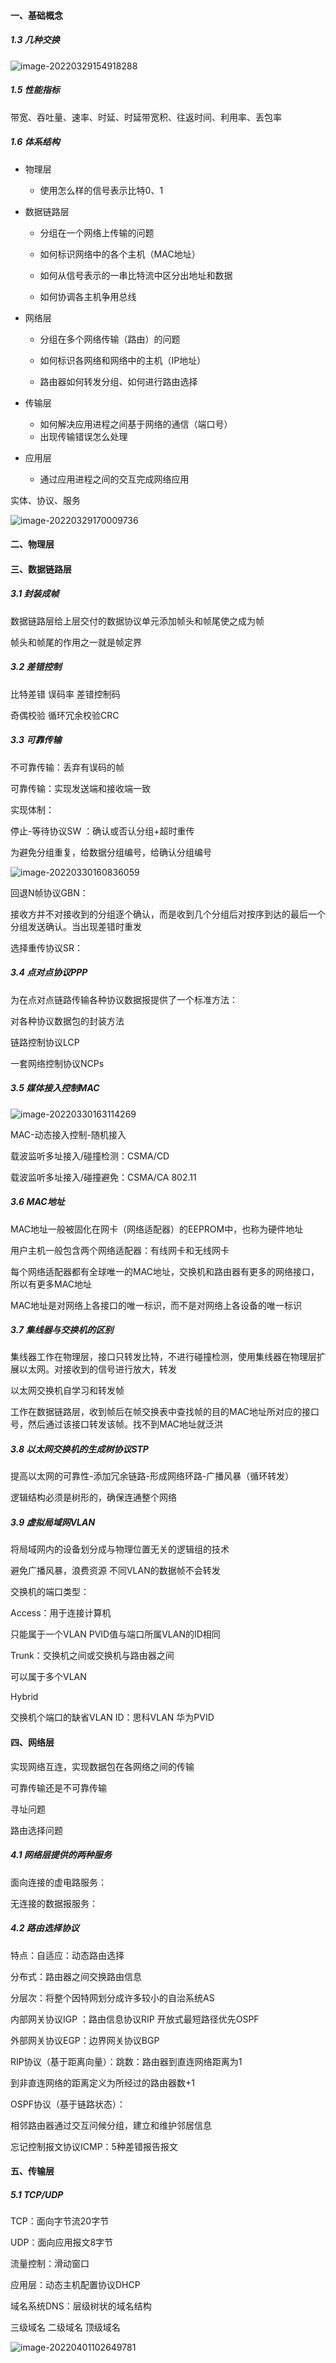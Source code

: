 #### 一、基础概念

#####  1.3 几种交换

![image-20220329154918288](C:\Typora\mylearning\\img\image-20220329154920388.png)

##### 1.5 性能指标

带宽、吞吐量、速率、时延、时延带宽积、往返时间、利用率、丢包率

##### 1.6 体系结构

- 物理层

  - 使用怎么样的信号表示比特0、1

- 数据链路层

  - 分组在一个网络上传输的问题

  - 如何标识网络中的各个主机（MAC地址）
  - 如何从信号表示的一串比特流中区分出地址和数据
  - 如何协调各主机争用总线

- 网络层

  - 分组在多个网络传输（路由）的问题

  - 如何标识各网络和网络中的主机（IP地址）
  - 路由器如何转发分组、如何进行路由选择

- 传输层

  - 如何解决应用进程之间基于网络的通信（端口号）
  - 出现传输错误怎么处理

- 应用层

  - 通过应用进程之间的交互完成网络应用

实体、协议、服务

![image-20220329170009736](C:\Typora\mylearning\img\image-20220329170009736.png)

#### 二、物理层

#### 三、数据链路层

##### 3.1 封装成帧

数据链路层给上层交付的数据协议单元添加帧头和帧尾使之成为帧

帧头和帧尾的作用之一就是帧定界

##### 3.2 差错控制

比特差错 误码率 差错控制码 

奇偶校验 循环冗余校验CRC

##### 3.3 可靠传输

不可靠传输：丢弃有误码的帧

可靠传输：实现发送端和接收端一致

实现体制：

停止-等待协议SW ：确认或否认分组+超时重传

 为避免分组重复，给数据分组编号，给确认分组编号

![image-20220330160836059](C:\Typora\mylearning\\img\image-20220330160836059.png)

回退N帧协议GBN：

接收方并不对接收到的分组逐个确认，而是收到几个分组后对按序到达的最后一个分组发送确认。当出现差错时重发

选择重传协议SR：

##### 3.4 点对点协议PPP

为在点对点链路传输各种协议数据报提供了一个标准方法：

对各种协议数据包的封装方法

链路控制协议LCP

一套网络控制协议NCPs

##### 3.5 媒体接入控制MAC

![image-20220330163114269](C:\Typora\mylearning\\img\image-20220330163114269.png)

MAC-动态接入控制-随机接入

载波监听多址接入/碰撞检测：CSMA/CD 

载波监听多址接入/碰撞避免：CSMA/CA  802.11

##### 3.6 MAC地址

MAC地址一般被固化在网卡（网络适配器）的EEPROM中，也称为硬件地址

用户主机一般包含两个网络适配器：有线网卡和无线网卡

每个网络适配器都有全球唯一的MAC地址，交换机和路由器有更多的网络接口，所以有更多MAC地址

MAC地址是对网络上各接口的唯一标识，而不是对网络上各设备的唯一标识

##### 3.7 集线器与交换机的区别

集线器工作在物理层，接口只转发比特，不进行碰撞检测，使用集线器在物理层扩展以太网。对接收到的信号进行放大，转发

以太网交换机自学习和转发帧

工作在数据链路层，收到帧后在帧交换表中查找帧的目的MAC地址所对应的接口号，然后通过该接口转发该帧。找不到MAC地址就泛洪

##### 3.8 以太网交换机的生成树协议STP

提高以太网的可靠性-添加冗余链路-形成网络环路-广播风暴（循环转发）

逻辑结构必须是树形的，确保连通整个网络

##### 3.9  虚拟局域网VLAN

将局域网内的设备划分成与物理位置无关的逻辑组的技术

避免广播风暴，浪费资源 不同VLAN的数据帧不会转发

交换机的端口类型：

Access：用于连接计算机 

只能属于一个VLAN PVID值与端口所属VLAN的ID相同

Trunk：交换机之间或交换机与路由器之间

可以属于多个VLAN

Hybrid

交换机个端口的缺省VLAN ID：思科VLAN  华为PVID

#### 四、网络层

实现网络互连，实现数据包在各网络之间的传输

可靠传输还是不可靠传输

寻址问题 

路由选择问题

##### 4.1 网络层提供的两种服务

面向连接的虚电路服务：

无连接的数据报服务：

##### 4.2 路由选择协议

特点：自适应：动态路由选择

分布式：路由器之间交换路由信息

分层次：将整个因特网划分成许多较小的自治系统AS

内部网关协议IGP ：路由信息协议RIP 开放式最短路径优先OSPF

外部网关协议EGP：边界网关协议BGP

RIP协议（基于距离向量）：跳数：路由器到直连网络距离为1

到非直连网络的距离定义为所经过的路由器数+1

OSPF协议（基于链路状态）：

相邻路由器通过交互问候分组，建立和维护邻居信息

忘记控制报文协议ICMP：5种差错报告报文

#### 五、传输层

##### 5.1 TCP/UDP

TCP：面向字节流20字节

UDP：面向应用报文8字节

流量控制：滑动窗口

应用层：动态主机配置协议DHCP

 域名系统DNS：层级树状的域名结构

三级域名 二级域名 顶级域名

![image-20220401102649781](C:\Typora\mylearning\\img\image-20220401102649781.png)